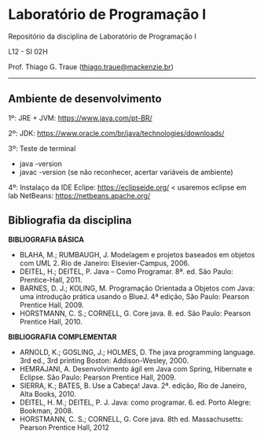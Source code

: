 # Laboratório de Programação I

Repositório da disciplina de Laboratório de Programação I

L12 - SI 02H

Prof. Thiago G. Traue (thiago.traue@mackenzie.br)

***

## Ambiente de desenvolvimento

1º: JRE + JVM: https://www.java.com/pt-BR/

2º: JDK: https://www.oracle.com/br/java/technologies/downloads/

3º: Teste de terminal
  - java -version
  - javac -version
  (se não reconhecer, acertar variáveis de ambiente)


4º: Instalaço da IDE 
  Eclipe: https://eclipseide.org/ < usaremos eclipse em lab
  NetBeans: https://netbeans.apache.org/


## Bibliografia da disciplina

**BIBLIOGRAFIA BÁSICA**

 - BLAHA, M.; RUMBAUGH, J. Modelagem e projetos baseados em objetos com UML 2. Rio de Janeiro:
Elsevier-Campus, 2006.
 - DEITEL, H.; DEITEL, P. Java – Como Programar. 8ª. ed. São Paulo: Prentice-Hall, 2011.
 - BARNES, D. J.; KOLING, M. Programação Orientada a Objetos com Java: uma introdução prática usando
o BlueJ. 4ª edição, São Paulo: Pearson Prentice Hall, 2009.
 - HORSTMANN, C. S.; CORNELL, G. Core java. 8. ed. São Paulo: Pearson Prentice Hall, 2010.

**BIBLIOGRAFIA COMPLEMENTAR**

 - ARNOLD, K.; GOSLING, J.; HOLMES, D. The java programming language. 3rd ed., 3rd printing Boston:
Addison-Wesley, 2000.
 - HEMRAJANI, A. Desenvolvimento ágil em Java com Spring, Hibernate e Eclipse. São Paulo: Pearson
Prentice Hall, 2009.
 - SIERRA, K.; BATES, B. Use a Cabeça! Java. 2ª. edição, Rio de Janeiro, Alta Books, 2010.
 - DEITEL, H. M.; DEITEL, P. J. Java: como programar. 6. ed. Porto Alegre: Bookman, 2008.
 - HORSTMANN, C. S.; CORNELL, G. Core java. 8th ed. Massachusetts: Pearson Prentice Hall, 2012
